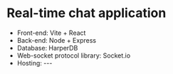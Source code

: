 # Real-time chat application
- Front-end: Vite + React
- Back-end: Node + Express
- Database: HarperDB
- Web-socket protocol library: Socket.io
- Hosting: ---
